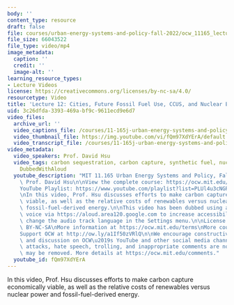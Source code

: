 ```yaml
---
body: ''
content_type: resource
draft: false
file: courses/urban-energy-systems-and-policy-fall-2022/ocw_11165_lecture12_2022oct17_360p_16_9.mp4
file_size: 66043522
file_type: video/mp4
image_metadata:
  caption: ''
  credit: ''
  image-alt: ''
learning_resource_types:
- Lecture Videos
license: https://creativecommons.org/licenses/by-nc-sa/4.0/
resourcetype: Video
title: 'Lecture 12: Cities, Future Fossil Fuel Use, CCUS, and Nuclear Energy'
uid: 3c26dfda-3393-469a-bf9c-9611ecd9e6d7
video_files:
  archive_url: ''
  video_captions_file: /courses/11-165j-urban-energy-systems-and-policy-fall-2022/1izdggkvWaWy8SZVQc61K3hsG8qxD31yP_transcript.webvtt
  video_thumbnail_file: https://img.youtube.com/vi/fQm97XdYErA/default.jpg
  video_transcript_file: /courses/11-165j-urban-energy-systems-and-policy-fall-2022/1izdggkvWaWy8SZVQc61K3hsG8qxD31yP_transcript.pdf
video_metadata:
  video_speakers: Prof. David Hsu
  video_tags: carbon sequestration, carbon capture, synthetic fuel, nuclear power,
    DubbedWithAloud
  youtube_description: "MIT 11.165 Urban Energy Systems and Policy, Fall 2022\nInstructor:\
    \ Prof. David Hsu\n\nView the complete course: https://ocw.mit.edu/courses/11-165j-urban-energy-systems-and-policy-fall-2022/\n\
    YouTube Playlist: https://www.youtube.com/playlist?list=PLUl4u3cNGP63SEOB1q95TFs0hwyf1d7BG\n\
    \nIn this video, Prof. Hsu discusses efforts to make carbon capture economically\
    \ viable, as well as the relative costs of renewables versus nuclear power and\
    \ fossil-fuel-derived energy.\n\nThis video has been dubbed using an artificial\
    \ voice via https://aloud.area120.google.com to increase accessibility. You can\
    \ change the audio track language in the Settings menu.\n\nLicense: Creative Commons\
    \ BY-NC-SA\nMore information at https://ocw.mit.edu/terms\nMore courses at https://ocw.mit.edu\n\
    Support OCW at http://ow.ly/a1If50zVRlQ\n\nWe encourage constructive comments\
    \ and discussion on OCW\u2019s YouTube and other social media channels. Personal\
    \ attacks, hate speech, trolling, and inappropriate comments are not allowed and\
    \ may be removed. More details at https://ocw.mit.edu/comments."
  youtube_id: fQm97XdYErA
---
```

In this video, Prof. Hsu discusses efforts to make carbon capture economically viable, as well as the relative costs of renewables versus nuclear power and fossil-fuel-derived energy.